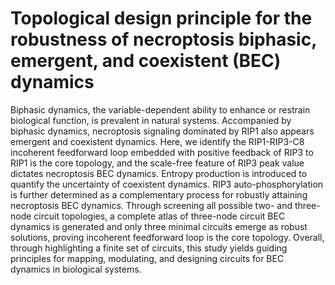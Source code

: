 # Topological design principle for the robustness of necroptosis biphasic, emergent, and coexistent (BEC) dynamics
Biphasic dynamics, the variable-dependent ability to enhance or restrain biological function, is prevalent in natural systems. Accompanied by biphasic dynamics, necroptosis signaling dominated by RIP1 also appears emergent and coexistent dynamics. Here, we identify the RIP1-RIP3-C8 incoherent feedforward loop embedded with positive feedback of RIP3 to RIP1 is the core topology, and the scale-free feature of RIP3 peak value dictates necroptosis BEC dynamics. Entropy production is introduced to quantify the uncertainty of coexistent dynamics. RIP3 auto-phosphorylation is further determined as a complementary process for robustly attaining necroptosis BEC dynamics. Through screening all possible two- and three-node circuit topologies, a complete atlas of three-node circuit BEC dynamics is generated and only three minimal circuits emerge as robust solutions, proving incoherent feedforward loop is the core topology. Overall, through highlighting a finite set of circuits, this study yields guiding principles for mapping, modulating, and designing circuits for BEC dynamics in biological systems.
